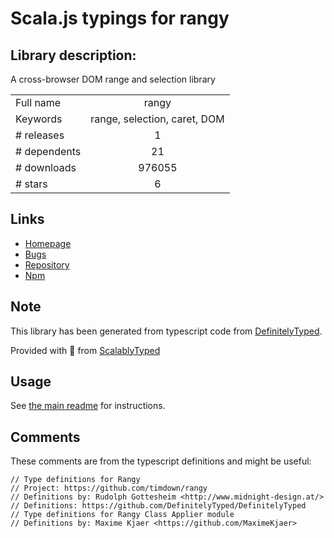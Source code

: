 
# Scala.js typings for rangy


## Library description:
A cross-browser DOM range and selection library

|                    |                 |
| ------------------ | :-------------: |
| Full name          | rangy |
| Keywords           | range, selection, caret, DOM |
| # releases         | 1 |
| # dependents       | 21 |
| # downloads        | 976055 |
| # stars            | 6 |

## Links
- [Homepage](https://github.com/timdown/rangy)
- [Bugs](https://github.com/timdown/rangy/issues)
- [Repository](https://github.com/timdown/rangy)
- [Npm](https://www.npmjs.com/package/rangy)
    


## Note
This library has been generated from typescript code from [DefinitelyTyped](https://definitelytyped.org).

Provided with :purple_heart: from [ScalablyTyped](https://github.com/oyvindberg/ScalablyTyped)

## Usage
See [the main readme](../../readme.md) for instructions.

## Comments

These comments are from the typescript definitions and might be useful:
```
// Type definitions for Rangy
// Project: https://github.com/timdown/rangy
// Definitions by: Rudolph Gottesheim <http://www.midnight-design.at/>
// Definitions: https://github.com/DefinitelyTyped/DefinitelyTyped
// Type definitions for Rangy Class Applier module
// Definitions by: Maxime Kjaer <https://github.com/MaximeKjaer>

```

